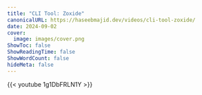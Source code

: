 ```yaml
---
title: "CLI Tool: Zoxide"
canonicalURL: https://haseebmajid.dev/videos/cli-tool-zoxide/
date: 2024-09-02
cover:
  image: images/cover.png
ShowToc: false
ShowReadingTime: false
ShowWordCount: false
hideMeta: false
---
```


{{< youtube 1g1DbFRLN1Y >}}
